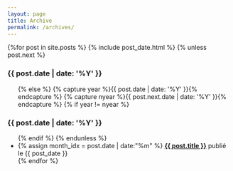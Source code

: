 ```yaml
---
layout: page
title: Archive
permalink: /archives/
---
```

<section id="archive">
  {%for post in site.posts %} 
    {% include post_date.html %}
    {% unless post.next %}
      <h3>{{ post.date | date: '%Y' }}</h3>
      <ul class="this">
    {% else %}
      {% capture year %}{{ post.date | date: '%Y' }}{% endcapture %}
      {% capture nyear %}{{ post.next.date | date: '%Y' }}{% endcapture %}
      {% if year != nyear %}
        </ul>
        <h3>{{ post.date | date: '%Y' }}</h3>
        <ul class="past">
      {% endif %}
    {% endunless %}
      <li>
        {% assign month_idx = post.date | date:"%m" %}
        <b><a href="{{ post.url }}">{{ post.title }}</a></b> publié le <time>{{ post_date }}</time>
      </li>
  {% endfor %}
  </ul>
</section>
